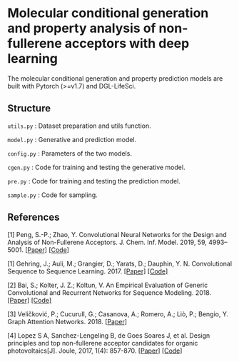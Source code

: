 # Molecular conditional generation and property analysis of non-fullerene acceptors with deep learning
The molecular conditional generation and property prediction models are built with Pytorch (>=v1.7) and DGL-LifeSci.

## Structure
`utils.py` : Dataset preparation and utils function.

`model.py` : Generative and prediction model.

`config.py` : Parameters of the two models.

`cgen.py` : Code for training and testing the generative model.

`pre.py` : Code for training and testing the prediction model.

`sample.py` : Code for sampling.


## References
[1] Peng, S.-P.; Zhao, Y. Convolutional Neural Networks for the Design and Analysis of Non-Fullerene Acceptors. J. Chem. Inf. Model. 2019, 59, 4993–5001. [[Paper]](https://pubs.acs.org/doi/abs/10.1021/acs.jcim.9b00732) [[Code]](https://github.com/PSPhi/CNN-for-NFA)

[1] Gehring, J.; Auli, M.; Grangier, D.; Yarats, D.; Dauphin, Y. N. Convolutional Sequence to Sequence Learning. 2017. [[Paper]](http://arxiv.org/abs/1705.03122) [[Code]](https://github.com/pytorch/fairseq)

[2] Bai, S.; Kolter, J. Z.; Koltun, V. An Empirical Evaluation of Generic Convolutional and Recurrent Networks for Sequence Modeling. 2018. [[Paper]](http://arxiv.org/abs/1803.01271) [[Code]](https://github.com/locuslab/TCN)

[3] Veličković, P.; Cucurull, G.; Casanova, A.; Romero, A.; Liò, P.; Bengio, Y. Graph Attention Networks. 2018. [[Paper]](http://arxiv.org/abs/1710.10903)

[4] Lopez S A, Sanchez-Lengeling B, de Goes Soares J, et al. Design principles and top non-fullerene acceptor candidates for organic photovoltaics[J]. Joule, 2017, 1(4): 857-870. [[Paper]](https://www.sciencedirect.com/science/article/pii/S2542435117301307) [[Code]](https://github.com/couteiral/ORGANIC)
